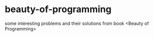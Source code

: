 # beauty-of-programming
some interesting problems and their solutions from book &lt;Beauty of Programming>
